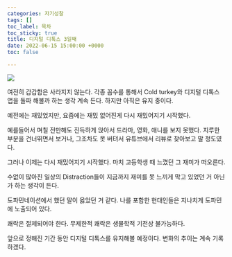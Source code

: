 ```yaml
---
categories: 자기성찰
tags: []
toc_label: 목차
toc_sticky: true
title: 디지털 디톡스 3일째
date: 2022-06-15 15:00:00 +0000
toc: false

---
```

![](/blog/assets/images/coldturkey-1.PNG)

여전히 갑갑함은 사라지지 않는다. 각종 꼼수를 통해서 Cold turkey와 디지털 디톡스 앱을 돌파 해볼까 하는 생각 계속 든다. 하지만 아직은 유지 중이다.

예전에는 재밌었지만, 요즘에는 재밌 없어진게 다시 재밌어지기 시작했다.

예를들어서 며칠 전만해도 진득하게 앉아서 드라마, 영화, 애니를 보지 못했다. 지루한 부분을 건너뛰면서 보거나, 그조차도 못 버텨서 유튜브에서 리뷰로 찾아보고 말 정도였다.

그러나 이제는 다시 재밌어지기 시작했다. 마치 고등학생 때 느꼈던 그 재미가 떠오른다.

수없이 많아진 일상의 Distraction들이 지금까지 재미를 못 느끼게 막고 있었던 거 아닌가 하는 생각이 든다.

도파민네이션에서 했던 말이 옳았던 거 같다. 나를 포함한 현대인들은 지나치게 도파민에 노출되어 있다.

쾌락은 절제되어야 한다. 무제한적 쾌락은 생물학적 기전상 불가능하다.

앞으로 정해진 기간 동안 디지털 디톡스를 유지해볼 예정이다. 변화의 추이는 계속 기록하겠다.